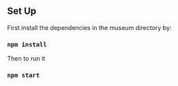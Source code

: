 ## Set Up

First install the dependencies in the museum directory by:

### `npm install`

Then to run it

### `npm start`

